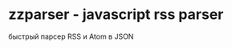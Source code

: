zzparser - javascript rss parser
==================================================
быстрый парсер RSS и Atom в JSON

